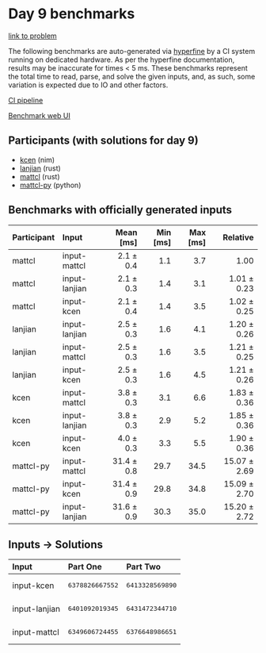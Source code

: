 # Day 9 benchmarks

[link to problem](https://adventofcode.com/2024/day/9)

The following benchmarks are auto-generated via
[hyperfine](https://github.com/sharkdp/hyperfine) by a CI system running on
dedicated hardware. As per the hyperfine documentation, results may be
inaccurate for times < 5 ms. These benchmarks represent the total time to read,
parse, and solve the given inputs, and, as such, some variation is expected due
to IO and other factors.

[CI pipeline](http://ci.papercode.net:8080/teams/main/pipelines/aoc2024)

[Benchmark web UI](https://aoc.ancalagon.black)


## Participants (with solutions for day 9)

- [kcen](https://github.com/kcen/aoc2024) (nim)
- [lanjian](https://github.com/lanjian/aoc-2024) (rust)
- [mattcl](https://github.com/mattcl/aoc2024) (rust)
- [mattcl-py](https://github.com/mattcl/aoc2024-py) (python)


## Benchmarks with officially generated inputs

| Participant | Input | Mean [ms] | Min [ms] | Max [ms] | Relative |
|:---|:---|---:|---:|---:|---:|
| mattcl | input-mattcl | 2.1 ± 0.4 | 1.1 | 3.7 | 1.00 |
| mattcl | input-lanjian | 2.1 ± 0.3 | 1.4 | 3.1 | 1.01 ± 0.23 |
| mattcl | input-kcen | 2.1 ± 0.4 | 1.4 | 3.5 | 1.02 ± 0.25 |
| lanjian | input-lanjian | 2.5 ± 0.3 | 1.6 | 4.1 | 1.20 ± 0.26 |
| lanjian | input-mattcl | 2.5 ± 0.3 | 1.6 | 3.5 | 1.21 ± 0.25 |
| lanjian | input-kcen | 2.5 ± 0.3 | 1.6 | 4.5 | 1.21 ± 0.26 |
| kcen | input-mattcl | 3.8 ± 0.3 | 3.1 | 6.6 | 1.83 ± 0.36 |
| kcen | input-lanjian | 3.8 ± 0.3 | 2.9 | 5.2 | 1.85 ± 0.36 |
| kcen | input-kcen | 4.0 ± 0.3 | 3.3 | 5.5 | 1.90 ± 0.36 |
| mattcl-py | input-mattcl | 31.4 ± 0.8 | 29.7 | 34.5 | 15.07 ± 2.69 |
| mattcl-py | input-kcen | 31.4 ± 0.9 | 29.8 | 34.8 | 15.09 ± 2.70 |
| mattcl-py | input-lanjian | 31.6 ± 0.9 | 30.3 | 35.0 | 15.20 ± 2.72 |


## Inputs -> Solutions

| Input | Part One | Part Two |
|:---|:---|:---|
|input-kcen|<pre>6378826667552</pre>|<pre>6413328569890</pre>|
|input-lanjian|<pre>6401092019345</pre>|<pre>6431472344710</pre>|
|input-mattcl|<pre>6349606724455</pre>|<pre>6376648986651</pre>|